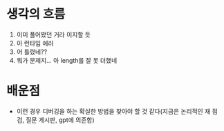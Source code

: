 # 생각의 흐름
1. 이미 풀어봤던 거라 이지할 듯
2. 아 런타임 에러
3. 어 틀렸네??
4. 뭐가 문제지... 아 length를 잘 못 더했네

# 배운점
- 이런 경우 디버깅을 하는 확실한 방법을 찾아야 할 것 같다(지금은 논리적인 재 점검, 질문 게시판, gpt에 의존함)
